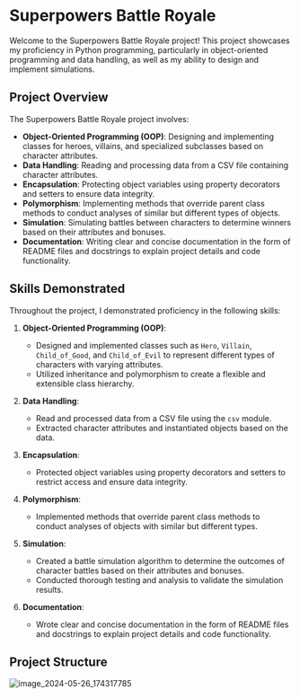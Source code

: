 # Superpowers Battle Royale

Welcome to the Superpowers Battle Royale project! This project showcases my proficiency in Python programming, particularly in object-oriented programming and data handling, as well as my ability to design and implement simulations.

## Project Overview

The Superpowers Battle Royale project involves:

- **Object-Oriented Programming (OOP)**: Designing and implementing classes for heroes, villains, and specialized subclasses based on character attributes.
- **Data Handling**: Reading and processing data from a CSV file containing character attributes.
- **Encapsulation**: Protecting object variables using property decorators and setters to ensure data integrity.
- **Polymorphism**: Implementing methods that override parent class methods to conduct analyses of similar but different types of objects.
- **Simulation**: Simulating battles between characters to determine winners based on their attributes and bonuses.
- **Documentation**: Writing clear and concise documentation in the form of README files and docstrings to explain project details and code functionality.

## Skills Demonstrated

Throughout the project, I demonstrated proficiency in the following skills:

1. **Object-Oriented Programming (OOP)**:
   - Designed and implemented classes such as `Hero`, `Villain`, `Child_of_Good`, and `Child_of_Evil` to represent different types of characters with varying attributes.
   - Utilized inheritance and polymorphism to create a flexible and extensible class hierarchy.

2. **Data Handling**:
   - Read and processed data from a CSV file using the `csv` module.
   - Extracted character attributes and instantiated objects based on the data.

3. **Encapsulation**:
   - Protected object variables using property decorators and setters to restrict access and ensure data integrity.

4. **Polymorphism**:
   - Implemented methods that override parent class methods to conduct analyses of objects with similar but different types.

5. **Simulation**:
   - Created a battle simulation algorithm to determine the outcomes of character battles based on their attributes and bonuses.
   - Conducted thorough testing and analysis to validate the simulation results.

6. **Documentation**:
   - Wrote clear and concise documentation in the form of README files and docstrings to explain project details and code functionality.

## Project Structure
![image_2024-05-26_174317785](https://github.com/Kyan-Patel/Superpower-BattleRoyale/assets/144975294/8287ba24-927b-45bd-8eb9-5b4d28cf701d)




